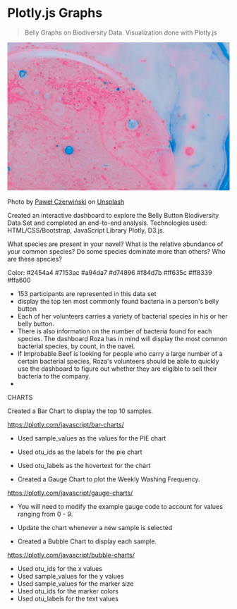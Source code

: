 # Plotly.js Graphs

> Belly Graphs on Biodiversity Data. Visualization done with Plotly.js

![Picture of a Cell](./static/images/cell.jpg)

<span>Photo by <a href="https://unsplash.com/@pawel_czerwinski?utm_source=unsplash&amp;utm_medium=referral&amp;utm_content=creditCopyText">Paweł Czerwiński</a> on <a href="https://unsplash.com/s/photos/cell?utm_source=unsplash&amp;utm_medium=referral&amp;utm_content=creditCopyText">Unsplash</a></span>

Created an interactive dashboard to explore the Belly Button Biodiversity Data Set and completed an end-to-end analysis. Technologies used: HTML/CSS/Bootstrap, JavaScript Library Plotly, D3.js.

What species are present in your navel?
What is the relative abundance of your common species?
Do some species dominate more than others?
Who are these species?

Color:
#2454a4
#7153ac
#a94da7
#d74896
#f84d7b
#ff635c
#ff8339
#ffa600

- 153 participants are represented in this data set
- display the top ten most commonly found bacteria in a person's belly button
- Each of her volunteers carries a variety of bacterial species in his or her belly button.
- There is also information on the number of bacteria found for each species. The dashboard Roza has in mind will display the most common bacterial species, by count, in the navel.
- If Improbable Beef is looking for people who carry a large number of a certain bacterial species, Roza's volunteers should be able to quickly use the dashboard to figure out whether they are eligible to sell their bacteria to the company.
-

CHARTS

Created a Bar Chart to display the top 10 samples.

https://plotly.com/javascript/bar-charts/

- Used sample_values as the values for the PIE chart
- Used otu_ids as the labels for the pie chart
- Used otu_labels as the hovertext for the chart

- Created a Gauge Chart to plot the Weekly Washing Frequency.

https://plotly.com/javascript/gauge-charts/

- You will need to modify the example gauge code to account for values ranging from 0 - 9.
- Update the chart whenever a new sample is selected

- Created a Bubble Chart to display each sample.

https://plotly.com/javascript/bubble-charts/

- Used otu_ids for the x values
- Used sample_values for the y values
- Used sample_values for the marker size
- Used otu_ids for the marker colors
- Used otu_labels for the text values
